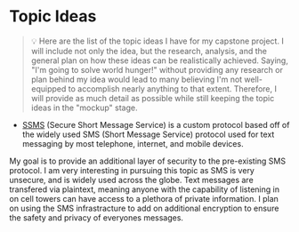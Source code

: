 # Topic Ideas
> :bulb: Here are the list of the topic ideas I have for my capstone project. I will include not only the idea, but the research, analysis, and the general plan on how these ideas can be realistically achieved. Saying, "I'm going to solve world hunger!" without providing any research or plan behind my idea would lead to many believing I'm not well-equipped to accomplish nearly anything to that extent. Therefore, I will provide as much detail as possible while still keeping the topic ideas in the "mockup" stage.

* [SSMS](https://github.com/MicahKezar/CCC-410/blob/main/SSMS/SSMS.md) (Secure Short Message Service) is a custom protocol based off of the widely used SMS (Short Message Service) protocol used for text messaging by most telephone, internet, and mobile devices.

My goal is to provide an additional layer of security to the pre-existing SMS protocol. I am very interesting in pursuing this topic as SMS is very unsecure, and is widely used across the globe. Text messages are transfered via plaintext, meaning anyone with the capability of listening in on cell towers can have access to a plethora of private information. I plan on using the SMS infrastracture to add on additional encryption to ensure the safety and privacy of everyones messages.
